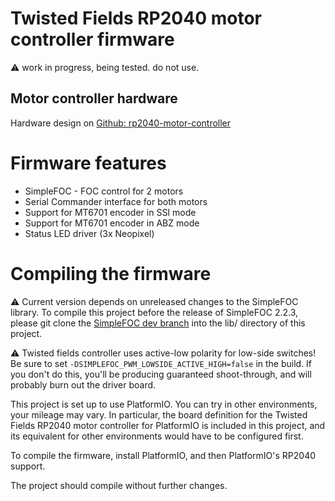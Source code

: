 # Twisted Fields RP2040 motor controller firmware

:warning: work in progress, being tested. do not use.

## Motor controller hardware

Hardware design on [Github: rp2040-motor-controller](https://github.com/Twisted-Fields/rp2040-motor-controller)

# Firmware features

- SimpleFOC - FOC control for 2 motors
- Serial Commander interface for both motors
- Support for MT6701 encoder in SSI mode
- Support for MT6701 encoder in ABZ mode
- Status LED driver (3x Neopixel)





# Compiling the firmware

:warning: Current version depends on unreleased changes to the SimpleFOC library. To compile this project before the release of SimpleFOC 2.2.3, please git clone the [SimpleFOC dev branch](https://github.com/simplefoc/Arduino-FOC/tree/dev) into the lib/ directory of this project.

:warning: Twisted fields controller uses active-low polarity for low-side switches! Be sure to set `-DSIMPLEFOC_PWM_LOWSIDE_ACTIVE_HIGH=false` in the build. If you don't do this, you'll be producing guaranteed shoot-through, and will probably burn out the driver board.


This project is set up to use PlatformIO. You can try in other environments, your mileage may vary. In particular, the board definition for the Twisted Fields RP2040 motor controller for PlatformIO is included in this project, and its equivalent for other environments would have to be configured first.

To compile the firmware, install PlatformIO, and then PlatformIO's RP2040 support.

The project should compile without further changes.
